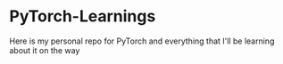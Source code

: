 # PyTorch-Learnings
Here is my personal repo for PyTorch and everything that I'll be learning about it on the way
